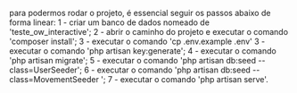 para podermos rodar o projeto, é essencial seguir os passos abaixo de forma linear:
1 - criar um banco de dados nomeado de 'teste_ow_interactive';
2 - abrir o caminho do projeto e executar o comando 'composer install';
3 - executar o comando 'cp .env.example .env'
3 - executar o comando 'php artisan key:generate';
4 - executar o comando 'php artisan migrate';
5 - executar o comando 'php artisan db:seed --class=UserSeeder';
6 - executar o comando 'php artisan db:seed --class=MovementSeeder ';
7 - executar o comando 'php artisan serve'.

